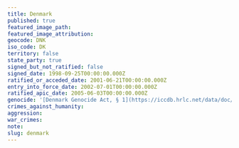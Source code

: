 ```yaml
---
title: Denmark
published: true
featured_image_path:
featured_image_attribution:
geocode: DNK
iso_code: DK
territory: false
state_party: true
signed_but_not_ratified: false
signed_date: 1998-09-25T00:00:00.000Z
ratified_or_acceded_date: 2001-06-21T00:00:00.000Z
entry_into_force_date: 2002-07-01T00:00:00.000Z
ratified_apic_date: 2005-06-03T00:00:00.000Z
genocide: '[Denmark Genocide Act, § 1](https://iccdb.hrlc.net/data/doc/132/keyword/46/)'
crimes_against_humanity:
aggression:
war_crimes:
note:
slug: denmark
---
```



